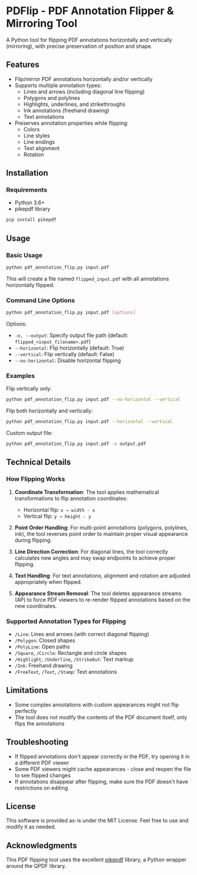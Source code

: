 # PDFlip - PDF Annotation Flipper & Mirroring Tool

A Python tool for flipping PDF annotations horizontally and vertically (mirroring), with precise preservation of position and shape.

## Features

- Flip/mirror PDF annotations horizontally and/or vertically
- Supports multiple annotation types:
  - Lines and arrows (including diagonal line flipping)
  - Polygons and polylines
  - Highlights, underlines, and strikethroughs
  - Ink annotations (freehand drawing)
  - Text annotations
- Preserves annotation properties while flipping:
  - Colors
  - Line styles
  - Line endings
  - Text alignment
  - Rotation

## Installation

### Requirements

- Python 3.6+
- pikepdf library

```bash
pip install pikepdf
```

## Usage

### Basic Usage

```bash
python pdf_annotation_flip.py input.pdf
```

This will create a file named `flipped_input.pdf` with all annotations horizontally flipped.

### Command Line Options

```bash
python pdf_annotation_flip.py input.pdf [options]
```

Options:
- `-o, --output`: Specify output file path (default: `flipped_<input_filename>.pdf`)
- `--horizontal`: Flip horizontally (default: True)
- `--vertical`: Flip vertically (default: False)
- `--no-horizontal`: Disable horizontal flipping

### Examples

Flip vertically only:
```bash
python pdf_annotation_flip.py input.pdf --no-horizontal --vertical
```

Flip both horizontally and vertically:
```bash
python pdf_annotation_flip.py input.pdf --horizontal --vertical
```

Custom output file:
```bash
python pdf_annotation_flip.py input.pdf -o output.pdf
```

## Technical Details

### How Flipping Works

1. **Coordinate Transformation**: The tool applies mathematical transformations to flip annotation coordinates:
   - Horizontal flip: `x → width - x`
   - Vertical flip: `y → height - y`

2. **Point Order Handling**: For multi-point annotations (polygons, polylines, ink), the tool reverses point order to maintain proper visual appearance during flipping.

3. **Line Direction Correction**: For diagonal lines, the tool correctly calculates new angles and may swap endpoints to achieve proper flipping.

4. **Text Handling**: For text annotations, alignment and rotation are adjusted appropriately when flipped.

5. **Appearance Stream Removal**: The tool deletes appearance streams (AP) to force PDF viewers to re-render flipped annotations based on the new coordinates.

### Supported Annotation Types for Flipping

- `/Line`: Lines and arrows (with correct diagonal flipping)
- `/Polygon`: Closed shapes
- `/PolyLine`: Open paths
- `/Square`, `/Circle`: Rectangle and circle shapes
- `/Highlight`, `/Underline`, `/StrikeOut`: Text markup
- `/Ink`: Freehand drawing
- `/FreeText`, `/Text`, `/Stamp`: Text annotations

## Limitations

- Some complex annotations with custom appearances might not flip perfectly
- The tool does not modify the contents of the PDF document itself, only flips the annotations

## Troubleshooting

- If flipped annotations don't appear correctly in the PDF, try opening it in a different PDF viewer
- Some PDF viewers might cache appearances - close and reopen the file to see flipped changes
- If annotations disappear after flipping, make sure the PDF doesn't have restrictions on editing

## License

This software is provided as-is under the MIT License. Feel free to use and modify it as needed.

## Acknowledgments

This PDF flipping tool uses the excellent [pikepdf](https://github.com/pikepdf/pikepdf) library, a Python wrapper around the QPDF library. 